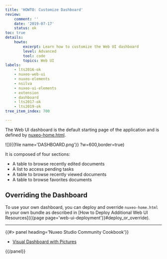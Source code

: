 ```yaml
---
title: 'HOWTO: Customize Dashboard'
review:
    comment: ''
    date: '2019-07-17'
    status: ok
toc: true
details:
    howto:
        excerpt: Learn how to customize the Web UI dashboard
        level: Advanced
        tool: code
        topics: Web UI
labels:
    - lts2016-ok
    - nuxeo-web-ui
    - nuxeo-elements
    - nsilva
    - nuxeo-ui-elements
    - extension
    - dashboard
    - lts2017-ok
    - lts2019-ok
tree_item_index: 700

---
```


The Web UI dashboard is the default starting page of the application and is defined by [nuxeo-home.html](https://github.com/nuxeo/nuxeo-web-ui/blob/9.10/elements/nuxeo-home.html).

![]({{file name='DASHBOARD.png'}} ?w=600,border=true)

It is composed of four sections:
 - A table to browse recently edited documents
 - A list to access pending tasks
 - A table to browse recently viewed documents
 - A table to browse favorites documents

## Overriding the Dashboard

To use your own dashboard, you can deploy and override `nuxeo-home.html` in your own bundle as described in [How to Deploy Additional Web UI Resources]({{page page='web-ui-deployment'}}#deploy_or_override).

* * *

<div class="row" data-equalizer data-equalize-on="medium"><div class="column medium-6">{{#> panel heading='Nuxeo Studio Community Cookbook'}}

- [Visual Dashboard with Pictures](https://github.com/nuxeo/nuxeo-studio-community-cookbook/blob/master/modules/nuxeo/dashboard)

{{/panel}}</div><div class="column medium-6">
</div></div>
